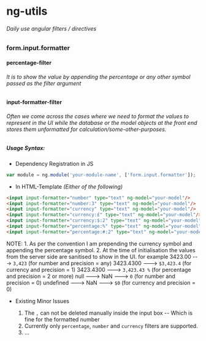 # ng-utils
###### Daily use angular filters / directives

### **form.input.formatter**

#### **percentage-filter**
	
###### It is to show the value by appending the percentage or any other symbol passed as the filter argument 

#### **input-formatter-filter**

###### Often we come across the cases where we need to format the values to represent in the UI while the database or the model objects at the front end stores them unformatted for calculation/some-other-purposes.
    
##### Usage Syntax:

*	Dependency Registration in JS
    
```javascript
var module = ng.module('your-module-name', ['form.input.formatter']);
```

*	In HTML-Template *(Either of the following)*

```html
<input input-formatter="number" type="text" ng-model="your-model"/>
<input input-formatter="number:3" type="text" ng-model="your-model"/>
<input input-formatter="currency" type="text" ng-model="your-model"/>
<input input-formatter="currency:£" type="text" ng-model="your-model"/>
<input input-formatter="currency:$:2" type="text" ng-model="your-model"/>
<input input-formatter="percentage:%" type="text" ng-model="your-model"/>
<input input-formatter="percentage:#:2" type="text" ng-model="your-model"/>
```

NOTE: 	1. As per the convention I am prepending the currency symbol and appending the percentage symbol.
		2. At the time of initialisation the values from the server side are sanitised to show in the UI. for example
			3423.00 ---> `3,423` (for number and precision = any)
			3423.4300 ---> `$3,423.4` (for currency and precision = 1)
			3423.4300 ---> `3,423.43 %` (for percentage and precision = 2 or more)
			null ---> NaN ---> `0` (for number and precision = 0)
			undefined ---> NaN ---> `$0` (for currency and precision = 0)

*	Existing Minor Issues
    
	1.	The `,` can not be deleted manually inside the input box -- Which is fine for the formatted number
	2.	Currently only `percentage`, `number` and `currency` filters are supported.
	3.	...